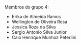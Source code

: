 Membros do grupo 4:

<ul>
  <li>Erika de Almeida Ramos</li>
  <li>Wellington de Oliveira Rosa</li>
  <li>Jessica Roza da Silva</li>
  <li>Sergio Antonio Silva Junior</li>
  <li>Caio Henrique Munhoz Peterlini</li>
<ul>
